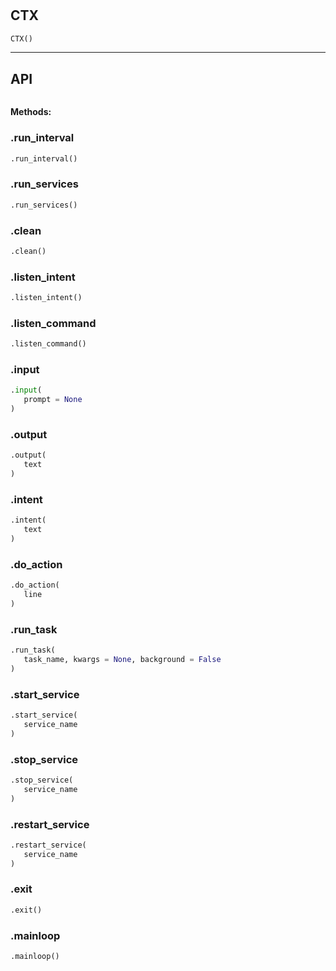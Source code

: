 #


## CTX
```python 
CTX()
```



----


## API
```python 

```




**Methods:**


### .run_interval
```python
.run_interval()
```


### .run_services
```python
.run_services()
```


### .clean
```python
.clean()
```


### .listen_intent
```python
.listen_intent()
```


### .listen_command
```python
.listen_command()
```


### .input
```python
.input(
   prompt = None
)
```


### .output
```python
.output(
   text
)
```


### .intent
```python
.intent(
   text
)
```


### .do_action
```python
.do_action(
   line
)
```


### .run_task
```python
.run_task(
   task_name, kwargs = None, background = False
)
```


### .start_service
```python
.start_service(
   service_name
)
```


### .stop_service
```python
.stop_service(
   service_name
)
```


### .restart_service
```python
.restart_service(
   service_name
)
```


### .exit
```python
.exit()
```


### .mainloop
```python
.mainloop()
```

